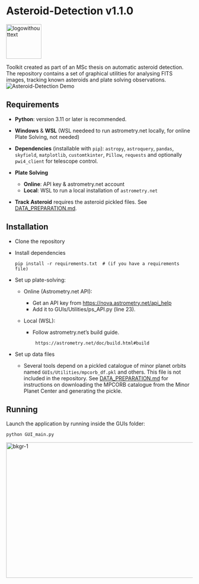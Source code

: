 # Asteroid-Detection v1.1.0



<img width="95" height="93" alt="logowithouttext" src="https://github.com/user-attachments/assets/825cffcd-fce7-455f-a4d6-33c92f8311d1" />

Toolkit created as part of an MSc thesis on automatic asteroid detection. The repository contains a set of graphical utilities for analysing FITS images, tracking known asteroids and plate solving observations.
![Asteroid-Detection Demo](demo.gif) 

## Requirements

- **Python**: version 3.11 or later is recommended.
  
- **Windows** & **WSL** (WSL needeed to run astrometry.net locally, for online Plate Solving, not needed)
  
- **Dependencies** (installable with `pip`):
  `astropy`, `astroquery`, `pandas`, `skyfield`, `matplotlib`, `customtkinter`,
  `Pillow`, `requests` and optionally `pwi4_client` for telescope control.
  
- **Plate Solving**
    - **Online**: API key & astrometry.net account
    - **Local**: WSL to run a local installation of `astrometry.net`

- **Track Asteroid** requires the asteroid pickled files. See [DATA_PREPARATION.md](DATA_PREPARATION.md).

## Installation

  - Clone the repository
  - Install dependencies
        
        pip install -r requirements.txt  # (if you have a requirements file)

  - Set up plate-solving:

     - Online (Astrometry.net API):
         - Get an API key from https://nova.astrometry.net/api_help
         - Add it to GUIs/Utilities/ps_API.py (line 23).

     - Local (WSL):
         - Follow astrometry.net’s build guide.
    
                https://astrometry.net/doc/build.html#build

  - Set up data files
      - Several tools depend on a pickled catalogue of minor planet orbits named `GUIs/Utilities/mpcorb_df.pkl` and others. This file is not included in the repository.
        See [DATA_PREPARATION.md](DATA_PREPARATION.md) for instructions on downloading the MPCORB catalogue from the Minor Planet Center and generating the pickle.
## Running

Launch the application by running inside the GUIs folder:

```
python GUI_main.py
```
<img width="515" height="365" alt="bkgr-1" src="https://github.com/user-attachments/assets/bfee776c-b765-4f84-a260-07974401bca4" />

